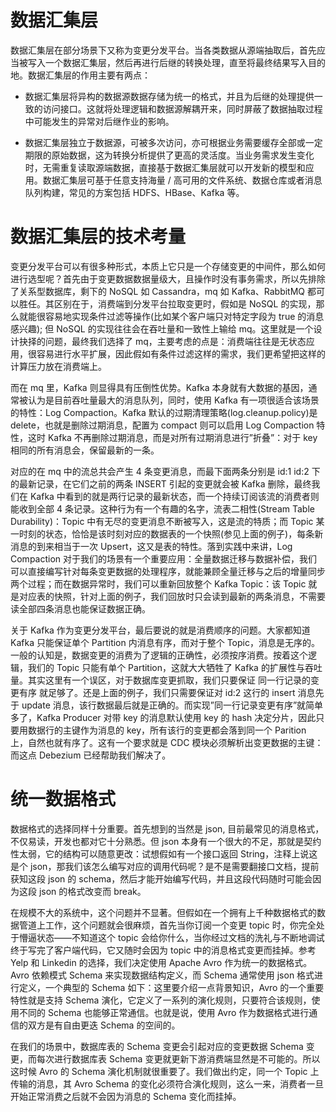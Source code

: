 # 数据汇集层

数据汇集层在部分场景下又称为变更分发平台。当各类数据从源端抽取后，首先应当被写入一个数据汇集层，然后再进行后继的转换处理，直至将最终结果写入目的地。数据汇集层的作用主要有两点：

- 数据汇集层将异构的数据源数据存储为统一的格式，并且为后继的处理提供一致的访问接口。这就将处理逻辑和数据源解耦开来，同时屏蔽了数据抽取过程中可能发生的异常对后继作业的影响。

- 数据汇集层独立于数据源，可被多次访问，亦可根据业务需要缓存全部或一定期限的原始数据，这为转换分析提供了更高的灵活度。当业务需求发生变化时，无需重复读取源端数据，直接基于数据汇集层就可以开发新的模型和应用。数据汇集层可基于任意支持海量 / 高可用的文件系统、数据仓库或者消息队列构建，常见的方案包括 HDFS、HBase、Kafka 等。

# 数据汇集层的技术考量

变更分发平台可以有很多种形式，本质上它只是一个存储变更的中间件，那么如何进行选型呢？首先由于变更数据数据量级大，且操作时没有事务需求，所以先排除了关系型数据库，剩下的 NoSQL 如 Cassandra，mq 如 Kafka、RabbitMQ 都可以胜任。其区别在于，消费端到分发平台拉取变更时，假如是 NoSQL 的实现，那么就能很容易地实现条件过滤等操作(比如某个客户端只对特定字段为 true 的消息感兴趣); 但 NoSQL 的实现往往会在吞吐量和一致性上输给 mq。这里就是一个设计抉择的问题，最终我们选择了 mq，主要考虑的点是：消费端往往是无状态应用，很容易进行水平扩展，因此假如有条件过滤这样的需求，我们更希望把这样的计算压力放在消费端上。

而在 mq 里，Kafka 则显得具有压倒性优势。Kafka 本身就有大数据的基因，通常被认为是目前吞吐量最大的消息队列，同时，使用 Kafka 有一项很适合该场景的特性：Log Compaction。Kafka 默认的过期清理策略(log.cleanup.policy)是 delete，也就是删除过期消息，配置为 compact 则可以启用 Log Compaction 特性，这时 Kafka 不再删除过期消息，而是对所有过期消息进行”折叠”：对于 key 相同的所有消息会，保留最新的一条。

对应的在 mq 中的流总共会产生 4 条变更消息，而最下面两条分别是 id:1 id:2 下的最新记录，在它们之前的两条 INSERT 引起的变更就会被 Kafka 删除，最终我们在 Kafka 中看到的就是两行记录的最新状态，而一个持续订阅该流的消费者则能收到全部 4 条记录。这种行为有一个有趣的名字，流表二相性(Stream Table Durability)：Topic 中有无尽的变更消息不断被写入，这是流的特质；而 Topic 某一时刻的状态，恰恰是该时刻对应的数据表的一个快照(参见上面的例子)，每条新消息的到来相当于一次 Upsert，这又是表的特性。落到实践中来讲，Log Compaction 对于我们的场景有一个重要应用：全量数据迁移与数据补偿，我们可以直接编写针对每条变更数据的处理程序，就能兼顾全量迁移与之后的增量同步两个过程；而在数据异常时，我们可以重新回放整个 Kafka Topic：该 Topic 就是对应表的快照，针对上面的例子，我们回放时只会读到最新的两条消息，不需要读全部四条消息也能保证数据正确。

关于 Kafka 作为变更分发平台，最后要说的就是消费顺序的问题。大家都知道 Kafka 只能保证单个 Partition 内消息有序，而对于整个 Topic，消息是无序的。一般的认知是，数据变更的消费为了逻辑的正确性，必须按序消费。按着这个逻辑，我们的 Topic 只能有单个 Partition，这就大大牺牲了 Kafka 的扩展性与吞吐量。其实这里有一个误区，对于数据库变更抓取，我们只要保证 同一行记录的变更有序 就足够了。还是上面的例子，我们只需要保证对 id:2 这行的 insert 消息先于 update 消息，该行数据最后就是正确的。而实现”同一行记录变更有序”就简单多了，Kafka Producer 对带 key 的消息默认使用 key 的 hash 决定分片，因此只要用数据行的主键作为消息的 key，所有该行的变更都会落到同一个 Parition 上，自然也就有序了。这有一个要求就是 CDC 模块必须解析出变更数据的主键：而这点 Debezium 已经帮助我们解决了。

# 统一数据格式

数据格式的选择同样十分重要。首先想到的当然是 json, 目前最常见的消息格式，不仅易读，开发也都对它十分熟悉。但 json 本身有一个很大的不足，那就是契约性太弱，它的结构可以随意更改：试想假如有一个接口返回 String，注释上说这是个 json，那我们该怎么编写对应的调用代码呢？是不是需要翻接口文档，提前获知这段 json 的 schema，然后才能开始编写代码，并且这段代码随时可能会因为这段 json 的格式改变而 break。

在规模不大的系统中，这个问题并不显著。但假如在一个拥有上千种数据格式的数据管道上工作，这个问题就会很麻烦，首先当你订阅一个变更 topic 时，你完全处于懵逼状态——不知道这个 topic 会给你什么，当你经过文档的洗礼与不断地调试终于写完了客户端代码，它又随时会因为 topic 中的消息格式变更而挂掉。参考 Yelp 和 Linkedin 的选择，我们决定使用 Apache Avro 作为统一的数据格式。Avro 依赖模式 Schema 来实现数据结构定义，而 Schema 通常使用 json 格式进行定义，一个典型的 Schema 如下：这里要介绍一点背景知识，Avro 的一个重要特性就是支持 Schema 演化，它定义了一系列的演化规则，只要符合该规则，使用不同的 Schema 也能够正常通信。也就是说，使用 Avro 作为数据格式进行通信的双方是有自由更迭 Schema 的空间的。

在我们的场景中，数据库表的 Schema 变更会引起对应的变更数据 Schema 变更，而每次进行数据库表 Schema 变更就更新下游消费端显然是不可能的。所以这时候 Avro 的 Schema 演化机制就很重要了。我们做出约定，同一个 Topic 上传输的消息，其 Avro Schema 的变化必须符合演化规则，这么一来，消费者一旦开始正常消费之后就不会因为消息的 Schema 变化而挂掉。
